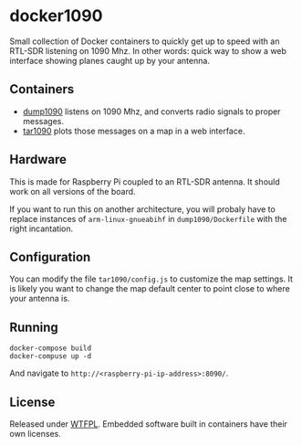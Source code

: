 # docker1090

Small collection of Docker containers to quickly get up to speed with an RTL-SDR
listening on 1090 Mhz. In other words: quick way to show a web interface showing
planes caught up by your antenna.

## Containers

- [dump1090](https://github.com/flightaware/dump1090/) listens on 1090 Mhz, and
  converts radio signals to proper messages.
- [tar1090](https://github.com/wiedehopf/tar1090/) plots those messages on a map
  in a web interface.

## Hardware

This is made for Raspberry Pi coupled to an RTL-SDR antenna. It should work on
all versions of the board.

If you want to run this on another architecture, you will probaly have to
replace instances of `arm-linux-gnueabihf` in `dump1090/Dockerfile` with the
right incantation.

## Configuration

You can modify the file `tar1090/config.js` to customize the map settings. It is
likely you want to change the map default center to point close to where your
antenna is.

## Running

```shell
docker-compose build
docker-compuse up -d
```

And navigate to `http://<raspberry-pi-ip-address>:8090/`.

## License

Released under [WTFPL](LICENSE). Embedded software built in containers
have their own licenses.
